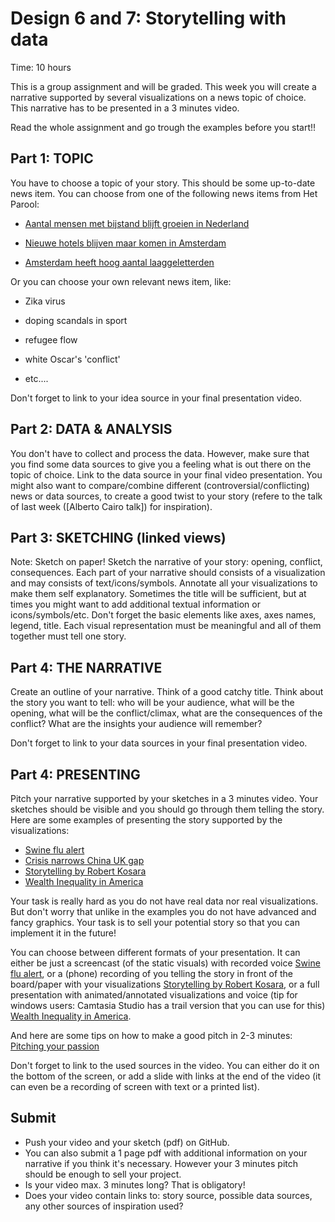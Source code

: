 # Design 6 and 7: Storytelling with data

Time: 10 hours

This is a group assignment and will be graded.
This week you will create a narrative supported by several visualizations on a news topic of choice.
This narrative has to be presented in a 3 minutes video.

Read the whole assignment and go trough the examples before you start!!

## Part 1: TOPIC

You have to choose a topic of your story. This should be some up-to-date news item.
You can choose from one of the following news items from Het Parool:

* [Aantal mensen met bijstand blijft groeien in Nederland]

* [Nieuwe hotels blijven maar komen in Amsterdam]

* [Amsterdam heeft hoog aantal laaggeletterden]



Or you can choose your own relevant news item, like:

* Zika virus

* doping scandals in sport

* refugee flow

* white Oscar's 'conflict'

* etc....


Don't forget to link to your idea source in your final presentation video.

## Part 2: DATA & ANALYSIS
 
You don't have to collect and process the data. However, make sure that you find some data sources to give you a feeling what is out there on the topic of choice. Link to the data source in your final video presentation. You might also want to compare/combine different (controversial/conflicting) news or data sources, to create a good twist to your story (refere to the talk of last week ([Alberto Cairo talk]) for inspiration).

## Part 3: SKETCHING (linked views)

Note: Sketch on paper!
Sketch the narrative of your story: opening, conflict, consequences.
Each part of your narrative should consists of a visualization and may consists of text/icons/symbols.
Annotate all your visualizations to make them self explanatory. Sometimes the title will be sufficient, but at times you might want to add additional textual information or icons/symbols/etc. Don't forget the basic elements like axes, axes names, legend, title.
Each visual representation must be meaningful and all of them together must tell one story.



## Part 4: THE NARRATIVE
Create an outline of your narrative. Think of a good catchy title. 
Think about the story you want to tell: who will be your audience, what will be the opening, what will be the conflict/climax, what are the consequences of the conflict? What are the insights your audience will remember?

Don't forget to link to your data sources in your final presentation video.

## Part 4: PRESENTING

Pitch your narrative supported by your sketches in a 3 minutes video. 
Your sketches should be visible and you should go through them telling the story. 
Here are some examples of presenting the story supported by the visualizations: 
* [Swine flu alert]
* [Crisis narrows China UK gap]
* [Storytelling by Robert Kosara]
* [Wealth Inequality in America]

Your task is really hard as you do not have real data nor real visualizations. But don't worry that unlike in the examples you do not have advanced and fancy graphics. Your task is to sell your potential story so that you can implement it in the future! 

You can choose between different formats of your presentation. It can either be just a screencast (of the static visuals) with recorded voice [Swine flu alert], or a (phone) recording of you telling the story in front of the board/paper with your visualizations [Storytelling by Robert Kosara], or a full presentation with animated/annotated visualizations and voice (tip for windows users: Camtasia Studio has a trail version that you can use for this) [Wealth Inequality in America]. 

And here are some tips on how to make a good pitch in 2-3 minutes: [Pitching your passion] 

Don't forget to link to the used sources in the video. You can either do it on the bottom of the screen, or add a slide with links at the end of the video (it can even be a recording of screen with text or a printed list).

## Submit
* Push your video and your sketch (pdf) on GitHub. 
* You can also submit a 1 page pdf with additional information on your narrative if you think it's necessary. 
However your 3 minutes pitch should be enough to sell your project.
* Is your video max. 3 minutes long? That is obligatory!
* Does your video contain links to: story source, possible data sources, any other sources of inspiration used? 



[Albert Cairo talk]: '/talks/storytelling'
[Aantal mensen met bijstand blijft groeien in Nederland]: http://www.parool.nl/binnenland/aantal-mensen-met-bijstand-blijft-groeien-in-nederland~a4253810/

[Nieuwe hotels blijven maar komen in Amsterdam]: http://www.parool.nl/amsterdam/nieuwe-hotels-blijven-maar-komen-in-amsterdam~a4253875/

[Amsterdam heeft hoog aantal laaggeletterden]: http://www.parool.nl/amsterdam/amsterdam-heeft-hoog-aantal-laaggeletterden~a4260515/
[Pitching your passion]: https://theinnographer.com//wp-content/uploads/2012/10/Pitching-your-passion-in-2-3-minutes-Infographic-v1.pdf
[Swine flu alert]: http://www.gapminder.org/videos/swine-flu-alert-news-death-ratio-tuberculosis/
[Crisis narrows China UK gap]: http://www.gapminder.org/videos/crisis-narrows-china-uk-gap/
[Storytelling by Robert Kosara]: https://www.youtube.com/watch?v=pMOWylw6u4I
[Wealth Inequality in America]: https://www.youtube.com/watch?feature=player_embedded&v=QPKKQnijnsM

